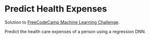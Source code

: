 # Predict Health Expenses

Solution to [FreeCodeCamp Machine Learning Challenge](https://www.freecodecamp.org/learn/machine-learning-with-python/machine-learning-with-python-projects/linear-regression-health-costs-calculator).

Predict the health care expenses of a person using a regression DNN.
